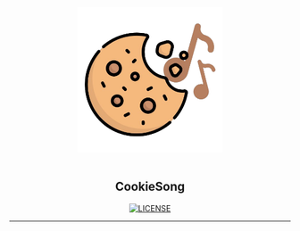 <div align="center">

<img src="https://github.com/lavecat/CookieSong/blob/main/CookieSongBot___Logo_CookieSong___by_lirus_12345__2.png" alt="CookieSong logo" width="260" height="260" >

<div>&nbsp;</div>

## CookieSong

[![LICENSE](https://img.shields.io/github/license/lavecat/CookieSong)](https://github.com/lavecat/CookieSong/blob/main/LICENSE "The legal LICENSE governing the usage of the admin system.")

</div>

----
